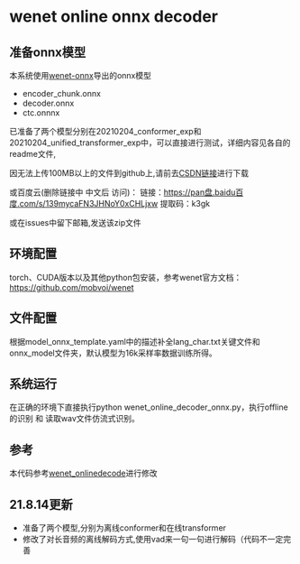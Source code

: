 # wenet online onnx decoder

## 准备onnx模型

本系统使用[wenet-onnx](https://github.com/Mashiro009/wenet-onnx)导出的onnx模型
* encoder_chunk.onnx
* decoder.onnx
* ctc.onnnx

已准备了两个模型分别在20210204_conformer_exp和20210204_unified_transformer_exp中，可以直接进行测试，详细内容见各自的readme文件,

因无法上传100MB以上的文件到github上,请前去[CSDN链接](https://download.csdn.net/download/MashiroRin/21094226)进行下载

或百度云(删除链接中 中文后 访问)：
链接：https://pan盘.baidu百度.com/s/139mycaFN3JHNoY0xCHLjxw 
提取码：k3gk

或在issues中留下邮箱,发送该zip文件

## 环境配置

torch、CUDA版本以及其他python包安装，参考wenet官方文档：https://github.com/mobvoi/wenet

## 文件配置

根据model_onnx_template.yaml中的描述补全lang_char.txt关键文件和onnx_model文件夹，默认模型为16k采样率数据训练所得。

## 系统运行

在正确的环境下直接执行python wenet_online_decoder_onnx.py，执行offline的识别 和 读取wav文件仿流式识别。

## 参考

本代码参考[wenet_onlinedecode](https://github.com/jiay7/wenet_onlinedecode)进行修改

## 21.8.14更新

* 准备了两个模型,分别为离线conformer和在线transformer
* 修改了对长音频的离线解码方式,使用vad来一句一句进行解码（代码不一定完善
